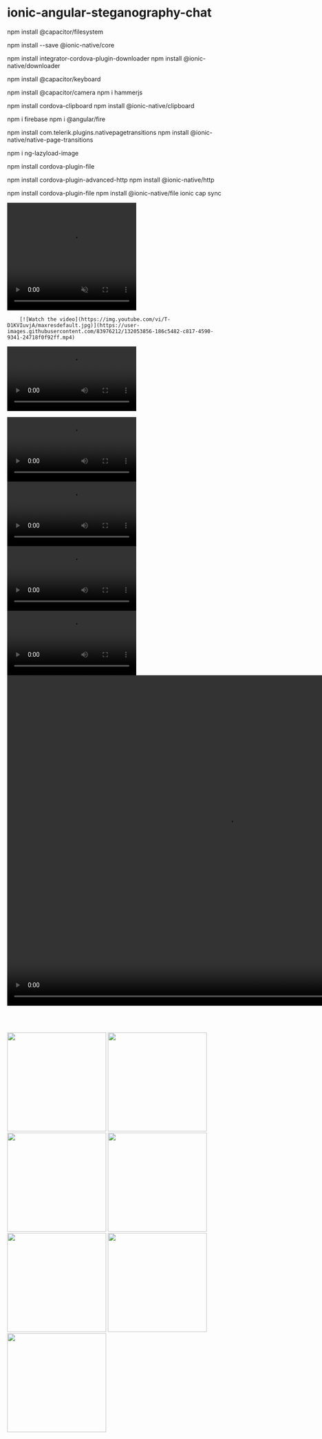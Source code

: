 # ionic-angular-steganography-chat
 
 
npm install @capacitor/filesystem

npm install --save @ionic-native/core

npm install integrator-cordova-plugin-downloader
npm install @ionic-native/downloader

npm install @capacitor/keyboard

npm install @capacitor/camera
npm i hammerjs

npm install cordova-clipboard
npm install @ionic-native/clipboard

npm i firebase
npm i @angular/fire

npm install com.telerik.plugins.nativepagetransitions
npm install @ionic-native/native-page-transitions

npm i ng-lazyload-image

npm install cordova-plugin-file

npm install cordova-plugin-advanced-http
npm install @ionic-native/http

npm install cordova-plugin-file
npm install @ionic-native/file
ionic cap sync


   <video controls muted  height="250" width="300" preload="metadata" loop>
            <source src="media/monitor.mp4">
        </video>
        
        [![Watch the video](https://img.youtube.com/vi/T-D1KVIuvjA/maxresdefault.jpg)](https://user-images.githubusercontent.com/83976212/132053856-186c5482-c817-4590-9341-24718f0f92ff.mp4)
<p float="left">
<video loop>
  <source src="https://user-images.githubusercontent.com/83976212/132053856-186c5482-c817-4590-9341-24718f0f92ff.mp4" >

</video>
</p>
<video  loop>
  <source src="https://user-images.githubusercontent.com/83976212/132053864-8892a20e-b196-4c8e-925e-c87541520b7e.mp4" type="video/mp4">

</video>

<video loop>
  <source src="https://user-images.githubusercontent.com/83976212/132053873-52f9dd58-a0b5-4ed2-afb0-127c13b97167.mp4" type="video/mp4">

</video>

<video  loop>
  <source src="https://user-images.githubusercontent.com/83976212/132053877-871ad0cc-d9ae-4cbc-8958-dfb08c577cc6.mp4" type="video/mp4">
</video>


<video controls>
  <source src="https://user-images.githubusercontent.com/83976212/132053880-5a6a1d2b-4b3b-4a32-ba85-d82c31efafe7.mp4" type="video/mp4">

</video>





<video width="1024" height="768" controls>
  <source src="https://user-images.githubusercontent.com/83976212/132053891-6429d0c4-d090-41d7-af52-ee507b4ef717.mp4" type="video/mp4">

</video>









<br><br>
<p float="left">
<img src="https://user-images.githubusercontent.com/83976212/132053619-144fd56a-b250-4dcc-87d3-e4e29530f156.jpg"  width="230" />

  <img src="https://user-images.githubusercontent.com/83976212/132053630-9907bfc8-da16-47d0-98a9-b2ab39575a22.jpg"  width="230" />

  <img src="https://user-images.githubusercontent.com/83976212/132053640-d976d7ba-1706-4f8d-aaca-352d98524aed.jpg"  width="230" />

  <img src="https://user-images.githubusercontent.com/83976212/132053649-0a9e2e0a-adbd-4525-98c9-997f3792a0ac.jpg"  width="230" />
  
  <img src="https://user-images.githubusercontent.com/83976212/132053655-252b47f2-3b38-497a-b698-635dff3844b7.jpg"  width="230" />

  <img src="https://user-images.githubusercontent.com/83976212/132053657-402f23e1-918e-409f-b45e-9d390e7bce50.jpg"  width="230" />

  <img src="https://user-images.githubusercontent.com/83976212/132053659-a5c22570-0e85-422b-9fcd-a3381f3514ed.jpg"  width="230" />

</p>






